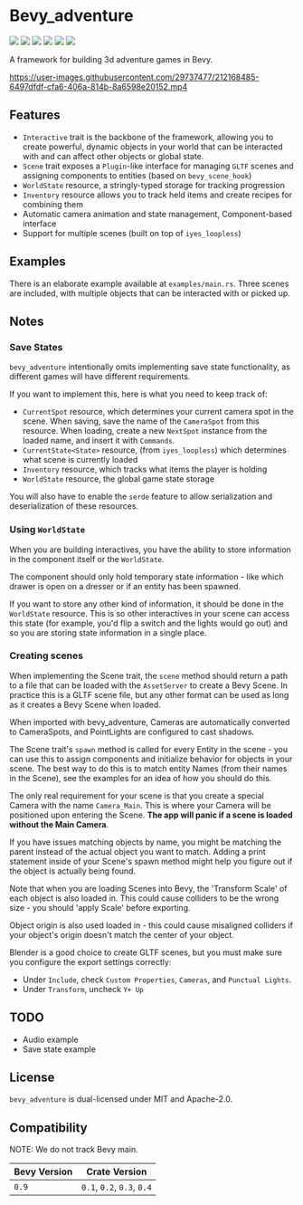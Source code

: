 # Bevy_adventure 
[![][img_bevy]][bevy] [![][img_version]][crates] [![][img_doc]][doc] [![][img_license]][license] [![][img_tracking]][tracking] [![][img_downloads]][crates]

A framework for building 3d adventure games in Bevy.


<https://user-images.githubusercontent.com/29737477/212168485-6497dfdf-cfa6-406a-814b-8a6598e20152.mp4>


## Features

- `Interactive` trait is the backbone of the framework, allowing you to create powerful, dynamic objects in your world that can be interacted with and can affect other objects or global state.
- `Scene` trait exposes a `Plugin`-like interface for managing `GLTF` scenes and assigning components to entities (based on `bevy_scene_hook`)
- `WorldState` resource, a stringly-typed storage for tracking progression
- `Inventory` resource allows you to track held items and create recipes for combining them
- Automatic camera animation and state management, Component-based interface
- Support for multiple scenes (built on top of `iyes_loopless`)

## Examples

There is an elaborate example available at `examples/main.rs`.
Three scenes are included, with multiple objects that can be interacted with or picked up.

## Notes

### Save States

`bevy_adventure` intentionally omits implementing save state functionality, as different games will have different requirements.

If you want to implement this, here is what you need to keep track of:
- `CurrentSpot` resource, which determines your current camera spot in the scene.
When saving, save the name of the `CameraSpot` from this resource.
When loading, create a new `NextSpot` instance from the loaded name, and insert it with `Commands`.
- `CurrentState<State>` resource, (from `iyes_loopless`) which determines what scene is currently loaded
- `Inventory` resource, which tracks what items the player is holding
- `WorldState` resource, the global game state storage

You will also have to enable the `serde` feature to allow serialization and deserialization of these resources.

### Using `WorldState`

When you are building interactives, you have the ability to store information in the component itself or the `WorldState`.

The component should only hold temporary state information - like which drawer is open on a dresser or if an entity has been spawned.

If you want to store any other kind of information, it should be done in the `WorldState` resource. This is so other interactives in your scene can access this state (for example, you'd flip a switch and the lights would go out) and so you are storing state information in a single place.

### Creating scenes

When implementing the Scene trait, the `scene` method should return a path to a file that can be loaded with the `AssetServer` to create a Bevy Scene.
In practice this is a GLTF scene file, but any other format can be used as long as it creates a Bevy Scene when loaded.

When imported with bevy_adventure, Cameras are automatically converted to CameraSpots, and PointLights are configured to cast shadows.

The Scene trait's `spawn` method is called for every Entity in the scene - you can use this to assign components and initialize behavior for objects in your scene.
The best way to do this is to match entity Names (from their names in the Scene), see the examples for an idea of how you should do this.

The only real requirement for your scene is that you create a special Camera with the name `Camera_Main`.
This is where your Camera will be positioned upon entering the Scene.
**The app will panic if a scene is loaded without the Main Camera**.

If you have issues matching objects by name, you might be matching the parent instead of the actual object you want to match.
Adding a print statement inside of your Scene's spawn method might help you figure out if the object is actually being found.

Note that when you are loading Scenes into Bevy, the 'Transform Scale' of each object is also loaded in.
This could cause colliders to be the wrong size - you should 'apply Scale' before exporting.

Object origin is also used loaded in - this could cause misaligned colliders if your object's origin doesn't match the center of your object.

Blender is a good choice to create GLTF scenes, but you must make sure you configure the export settings correctly:

- Under `Include`, check `Custom Properties`, `Cameras`, and `Punctual Lights`.
- Under `Transform`, uncheck `Y+ Up`

## TODO

- Audio example
- Save state example

## License

`bevy_adventure` is dual-licensed under MIT and Apache-2.0.

## Compatibility

NOTE: We do not track Bevy main.

|Bevy Version|Crate Version              |
|------------|---------------------------|
|`0.9`       |`0.1`, `0.2`, `0.3`, `0.4` |

[img_bevy]: https://img.shields.io/badge/Bevy-0.9-blue
[img_version]: https://img.shields.io/crates/v/bevy_adventure.svg
[img_doc]: https://docs.rs/bevy_adventure/badge.svg
[img_license]: https://img.shields.io/badge/license-MIT%2FApache-blue.svg
[img_downloads]:https://img.shields.io/crates/d/bevy_adventure.svg
[img_tracking]: https://img.shields.io/badge/Bevy%20tracking-released%20version-lightblue

[bevy]: https://crates.io/crates/bevy/0.9.1
[crates]: https://crates.io/crates/bevy_adventure
[doc]: https://docs.rs/bevy_adventure/
[license]: https://github.com/hankjordan/bevy_adventure#license
[tracking]: https://github.com/bevyengine/bevy/blob/main/docs/plugins_guidelines.md#main-branch-tracking

[preview]: https://github.com/hankjordan/bevy_adventure/examples
